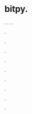 # bitpy.
.
.
.
.












.






















































.
























.



























.

















































































.































































.































































































.















.




























































.
